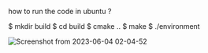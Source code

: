 
how to run the code in ubuntu ?

$ mkdir build
$ cd build
$ cmake ..
$ make
$ ./environment



![Screenshot from 2023-06-04 02-04-52](https://github.com/altayilker/sensor_fusion/assets/31896212/65b28189-3f40-4c5b-b990-66e8aa1492f4)
